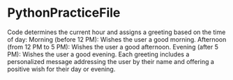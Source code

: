 # PythonPracticeFile
Code determines the current hour and assigns a greeting based on the time of day:
Morning (before 12 PM): Wishes the user a good morning.
Afternoon (from 12 PM to 5 PM): Wishes the user a good afternoon.
Evening (after 5 PM): Wishes the user a good evening.
Each greeting includes a personalized message addressing the user by their name and offering a positive wish for their day or evening.
